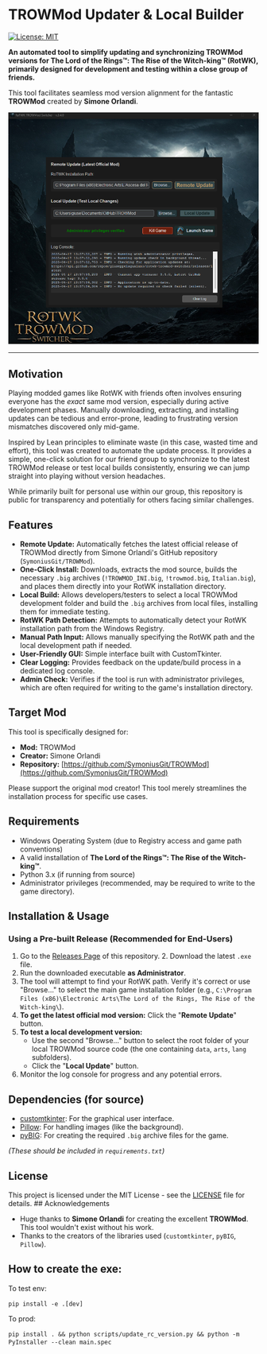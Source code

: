 # TROWMod Updater & Local Builder

[![License: MIT](https://img.shields.io/badge/License-MIT-yellow.svg)](https://opensource.org/licenses/MIT)

**An automated tool to simplify updating and synchronizing TROWMod versions for The Lord of the Rings™: The Rise of the Witch-king™ (RotWK), primarily designed for development and testing within a close group of friends.**

This tool facilitates seamless mod version alignment for the fantastic **TROWMod** created by **Simone Orlandi**.

![screenshot](src/rotwk_trowmod_switcher/assets/app_screenshot.png)

---

## Motivation

Playing modded games like RotWK with friends often involves ensuring everyone has the *exact* same mod version, especially during active development phases. Manually downloading, extracting, and installing updates can be tedious and error-prone, leading to frustrating version mismatches discovered only mid-game.

Inspired by Lean principles to eliminate waste (in this case, wasted time and effort), this tool was created to automate the update process. It provides a simple, one-click solution for our friend group to synchronize to the latest TROWMod release or test local builds consistently, ensuring we can jump straight into playing without version headaches.

While primarily built for personal use within our group, this repository is public for transparency and potentially for others facing similar challenges.

## Features

* **Remote Update:** Automatically fetches the latest official release of TROWMod directly from Simone Orlandi's GitHub repository (`SymoniusGit/TROWMod`).
* **One-Click Install:** Downloads, extracts the mod source, builds the necessary `.big` archives (`!TROWMOD_INI.big`, `!trowmod.big`, `Italian.big`), and places them directly into your RotWK installation directory.
* **Local Build:** Allows developers/testers to select a local TROWMod development folder and build the `.big` archives from local files, installing them for immediate testing.
* **RotWK Path Detection:** Attempts to automatically detect your RotWK installation path from the Windows Registry.
* **Manual Path Input:** Allows manually specifying the RotWK path and the local development path if needed.
* **User-Friendly GUI:** Simple interface built with CustomTkinter.
* **Clear Logging:** Provides feedback on the update/build process in a dedicated log console.
* **Admin Check:** Verifies if the tool is run with administrator privileges, which are often required for writing to the game's installation directory.

## Target Mod

This tool is specifically designed for:

* **Mod:** TROWMod
* **Creator:** Simone Orlandi
* **Repository:** [https://github.com/SymoniusGit/TROWMod](https://github.com/SymoniusGit/TROWMod)

Please support the original mod creator! This tool merely streamlines the installation process for specific use cases.

## Requirements

* Windows Operating System (due to Registry access and game path conventions)
* A valid installation of **The Lord of the Rings™: The Rise of the Witch-king™**.
* Python 3.x (if running from source)
* Administrator privileges (recommended, may be required to write to the game directory).

## Installation & Usage

### Using a Pre-built Release (Recommended for End-Users)

1.  Go to the [Releases Page](https://github.com/giuseppelagualano/rotwk-trowmod-switcher/releases) of this repository. 2.  Download the latest `.exe` file.
3.  Run the downloaded executable **as Administrator**.
4.  The tool will attempt to find your RotWK path. Verify it's correct or use "Browse..." to select the main game installation folder (e.g., `C:\Program Files (x86)\Electronic Arts\The Lord of the Rings, The Rise of the Witch-king\`).
5.  **To get the latest official mod version:** Click the "**Remote Update**" button.
6.  **To test a local development version:**
    * Use the second "Browse..." button to select the root folder of your local TROWMod source code (the one containing `data`, `arts`, `lang` subfolders).
    * Click the "**Local Update**" button.
7.  Monitor the log console for progress and any potential errors.

## Dependencies (for source)

* [customtkinter](https://github.com/TomSchimansky/CustomTkinter): For the graphical user interface.
* [Pillow](https://python-pillow.org/): For handling images (like the background).
* [pyBIG](https://github.com/ClemensCore/pyBIG): For creating the required `.big` archive files for the game.

*(These should be included in `requirements.txt`)*

## License

This project is licensed under the MIT License - see the [LICENSE](LICENSE) file for details. ## Acknowledgements

* Huge thanks to **Simone Orlandi** for creating the excellent **TROWMod**. This tool wouldn't exist without his work.
* Thanks to the creators of the libraries used (`customtkinter`, `pyBIG`, `Pillow`).

## How to create the exe:
To test env:

```
pip install -e .[dev]
```

To prod:
```
pip install . && python scripts/update_rc_version.py && python -m PyInstaller --clean main.spec
```
